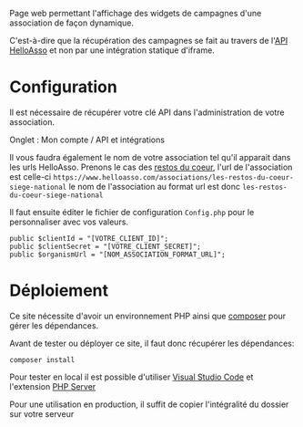 Page web permettant l'affichage des widgets de campagnes d'une association de façon dynamique.

C'est-à-dire que la récupération des campagnes se fait au travers de l'[API HelloAsso](https://dev.helloasso.com) et non par une intégration statique d'iframe.

# Configuration
Il est nécessaire de récupérer votre clé API dans l'administration de votre association.

Onglet : Mon compte / API et intégrations

Il vous faudra également le nom de votre association tel qu'il apparait dans les urls HelloAsso.
Prenons le cas des [restos du coeur](https://www.helloasso.com/associations/les-restos-du-coeur-siege-national), l'url de l'association est celle-ci `https://www.helloasso.com/associations/les-restos-du-coeur-siege-national`
le nom de l'association au format url est donc `les-restos-du-coeur-siege-national`

Il faut ensuite éditer le fichier de configuration `Config.php` pour le personnaliser avec vos valeurs.
```
public $clientId = "[VOTRE_CLIENT_ID]";
public $clientSecret = "[VOTRE_CLIENT_SECRET]";
public $organismUrl = "[NOM_ASSOCIATION_FORMAT_URL]";
```

# Déploiement
Ce site nécessite d'avoir un environnement PHP ainsi que [composer](https://getcomposer.org/) pour gérer les dépendances.

Avant de tester ou déployer ce site, il faut donc récupérer les dépendances:

`composer install`

Pour tester en local il est possible d'utiliser [Visual Studio Code](https://code.visualstudio.com/) et l'extension [PHP Server](https://marketplace.visualstudio.com/items?itemName=brapifra.phpserver)

Pour une utilisation en production, il suffit de copier l'intégralité du dossier sur votre serveur